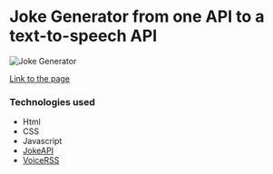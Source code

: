 # Joke Generator from one API to a text-to-speech API

![Joke Generator](https://drive.google.com/uc?export=view&id=1fv6-EAS365A0awQpDXc_fDMGVekQwIsn)

[Link to the page](https://sharonjseg.github.io/Jokes-Generator/)

### Technologies used

- Html
- CSS
- Javascript
- [JokeAPI](https://sv443.net/jokeapi/v2/)
- [VoiceRSS](http://www.voicerss.org/)